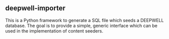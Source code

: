 ## deepwell-importer
This is a Python framework to generate a SQL file which seeds a DEEPWELL database. The goal is to provide a simple, generic interface which can be used in the implementation of content seeders.
